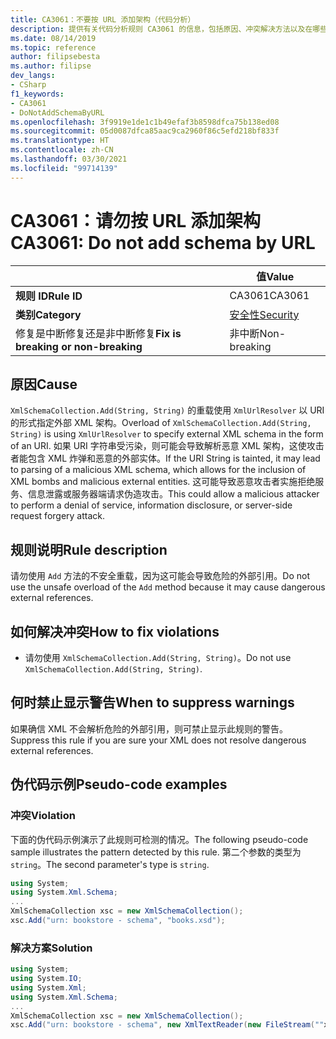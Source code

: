 ```yaml
---
title: CA3061：不要按 URL 添加架构（代码分析）
description: 提供有关代码分析规则 CA3061 的信息，包括原因、冲突解决方法以及在哪些情况下可禁止显示此规则的警告。
ms.date: 08/14/2019
ms.topic: reference
author: filipsebesta
ms.author: filipse
dev_langs:
- CSharp
f1_keywords:
- CA3061
- DoNotAddSchemaByURL
ms.openlocfilehash: 3f9919e1de1c1b49efaf3b8598dfca75b138ed08
ms.sourcegitcommit: 05d0087dfca85aac9ca2960f86c5efd218bf833f
ms.translationtype: HT
ms.contentlocale: zh-CN
ms.lasthandoff: 03/30/2021
ms.locfileid: "99714139"
---
```

# <a name="ca3061-do-not-add-schema-by-url"></a><span data-ttu-id="2a8b4-103">CA3061：请勿按 URL 添加架构</span><span class="sxs-lookup"><span data-stu-id="2a8b4-103">CA3061: Do not add schema by URL</span></span>

| | <span data-ttu-id="2a8b4-104">值</span><span class="sxs-lookup"><span data-stu-id="2a8b4-104">Value</span></span> |
|-|-|
| <span data-ttu-id="2a8b4-105">**规则 ID**</span><span class="sxs-lookup"><span data-stu-id="2a8b4-105">**Rule ID**</span></span> |<span data-ttu-id="2a8b4-106">CA3061</span><span class="sxs-lookup"><span data-stu-id="2a8b4-106">CA3061</span></span>|
| <span data-ttu-id="2a8b4-107">**类别**</span><span class="sxs-lookup"><span data-stu-id="2a8b4-107">**Category**</span></span> |[<span data-ttu-id="2a8b4-108">安全性</span><span class="sxs-lookup"><span data-stu-id="2a8b4-108">Security</span></span>](security-warnings.md)|
| <span data-ttu-id="2a8b4-109">修复是中断修复还是非中断修复</span><span class="sxs-lookup"><span data-stu-id="2a8b4-109">**Fix is breaking or non-breaking**</span></span> |<span data-ttu-id="2a8b4-110">非中断</span><span class="sxs-lookup"><span data-stu-id="2a8b4-110">Non-breaking</span></span>|

## <a name="cause"></a><span data-ttu-id="2a8b4-111">原因</span><span class="sxs-lookup"><span data-stu-id="2a8b4-111">Cause</span></span>

<span data-ttu-id="2a8b4-112">`XmlSchemaCollection.Add(String, String)` 的重载使用 `XmlUrlResolver` 以 URI 的形式指定外部 XML 架构。</span><span class="sxs-lookup"><span data-stu-id="2a8b4-112">Overload of `XmlSchemaCollection.Add(String, String)` is using `XmlUrlResolver` to specify external XML schema in the form of an URI.</span></span> <span data-ttu-id="2a8b4-113">如果 URI 字符串受污染，则可能会导致解析恶意 XML 架构，这使攻击者能包含 XML 炸弹和恶意的外部实体。</span><span class="sxs-lookup"><span data-stu-id="2a8b4-113">If the URI String is tainted, it may lead to parsing of a malicious XML schema, which allows for the inclusion of XML bombs and malicious external entities.</span></span> <span data-ttu-id="2a8b4-114">这可能导致恶意攻击者实施拒绝服务、信息泄露或服务器端请求伪造攻击。</span><span class="sxs-lookup"><span data-stu-id="2a8b4-114">This could allow a malicious attacker to perform a denial of service, information disclosure, or server-side request forgery attack.</span></span>

## <a name="rule-description"></a><span data-ttu-id="2a8b4-115">规则说明</span><span class="sxs-lookup"><span data-stu-id="2a8b4-115">Rule description</span></span>

<span data-ttu-id="2a8b4-116">请勿使用 `Add` 方法的不安全重载，因为这可能会导致危险的外部引用。</span><span class="sxs-lookup"><span data-stu-id="2a8b4-116">Do not use the unsafe overload of the `Add` method because it may cause dangerous external references.</span></span>

## <a name="how-to-fix-violations"></a><span data-ttu-id="2a8b4-117">如何解决冲突</span><span class="sxs-lookup"><span data-stu-id="2a8b4-117">How to fix violations</span></span>

- <span data-ttu-id="2a8b4-118">请勿使用 `XmlSchemaCollection.Add(String, String)`。</span><span class="sxs-lookup"><span data-stu-id="2a8b4-118">Do not use `XmlSchemaCollection.Add(String, String)`.</span></span>

## <a name="when-to-suppress-warnings"></a><span data-ttu-id="2a8b4-119">何时禁止显示警告</span><span class="sxs-lookup"><span data-stu-id="2a8b4-119">When to suppress warnings</span></span>

<span data-ttu-id="2a8b4-120">如果确信 XML 不会解析危险的外部引用，则可禁止显示此规则的警告。</span><span class="sxs-lookup"><span data-stu-id="2a8b4-120">Suppress this rule if you are sure your XML does not resolve dangerous external references.</span></span>

## <a name="pseudo-code-examples"></a><span data-ttu-id="2a8b4-121">伪代码示例</span><span class="sxs-lookup"><span data-stu-id="2a8b4-121">Pseudo-code examples</span></span>

### <a name="violation"></a><span data-ttu-id="2a8b4-122">冲突</span><span class="sxs-lookup"><span data-stu-id="2a8b4-122">Violation</span></span>

<span data-ttu-id="2a8b4-123">下面的伪代码示例演示了此规则可检测的情况。</span><span class="sxs-lookup"><span data-stu-id="2a8b4-123">The following pseudo-code sample illustrates the pattern detected by this rule.</span></span>
<span data-ttu-id="2a8b4-124">第二个参数的类型为 `string`。</span><span class="sxs-lookup"><span data-stu-id="2a8b4-124">The second parameter's type is `string`.</span></span>

```csharp
using System;
using System.Xml.Schema;
...
XmlSchemaCollection xsc = new XmlSchemaCollection();
xsc.Add("urn: bookstore - schema", "books.xsd");
```

### <a name="solution"></a><span data-ttu-id="2a8b4-125">解决方案</span><span class="sxs-lookup"><span data-stu-id="2a8b4-125">Solution</span></span>

```csharp
using System;
using System.IO;
using System.Xml;
using System.Xml.Schema;
...
XmlSchemaCollection xsc = new XmlSchemaCollection();
xsc.Add("urn: bookstore - schema", new XmlTextReader(new FileStream(""xmlFilename"", FileMode.Open)));
```
